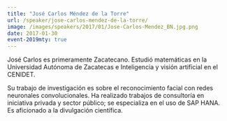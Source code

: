 ```yaml
---
title: "José Carlos Méndez de la Torre"
url: /speaker/jose-carlos-mendez-de-la-torre/
image: /images/speakers/2017/01/Jose-Carlos-Mendez_BN.jpg.png
date: 2017-01-30
event-2019mty: true
---
```


José Carlos es primeramente Zacatecano. Estudió matemáticas en la Universidad Autónoma de Zacatecas e Inteligencia y visión artificial en el CENIDET.

Su trabajo de investigación es sobre el reconocimiento facial con redes neuronales convolucionales. Ha realizado trabajos de consultoría en iniciativa privada y sector público; se especializa en el uso de SAP HANA. Es aficionado a la divulgación científica.
